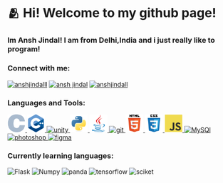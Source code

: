 <h1 align="left">🫂 Hi! Welcome to my github page!</h1>
<h3 align="left"> Im Ansh Jindal! I am from Delhi,India and i just really like to program!</h3>


<h3 align="left">Connect with me:</h3>
<p align="left">
<a href="https://twitter.com/anshjindalll" target="blank"><img align="center" src="https://raw.githubusercontent.com/rahuldkjain/github-profile-readme-generator/master/src/images/icons/Social/twitter.svg" alt="anshjindalll" height="30" width="40" /></a>
<!-- twitter --> 
<a href="https://www.linkedin.com/in/ansh-jindal-2a353b30a/" target="blank"><img align="center" src="https://raw.githubusercontent.com/rahuldkjain/github-profile-readme-generator/master/src/images/icons/Social/linked-in-alt.svg" alt="ansh jindal" height="30" width="40" /></a>
<!-- Linkedin --> 
<a href="https://instagram.com/anshjindall" target="blank"><img align="center" src="https://raw.githubusercontent.com/rahuldkjain/github-profile-readme-generator/master/src/images/icons/Social/instagram.svg" alt="anshjindall" height="30" width="40" /></a>
<!-- instagram --> 
</p>

<h3 align="left">Languages and Tools:</h3>
<p align="left"> 
  <a href="https://www.cprogramming.com/" target="_blank" rel="noreferrer"> <img src="https://raw.githubusercontent.com/devicons/devicon/master/icons/c/c-original.svg" alt="c" width="40" height="40"/> </a>
  <!-- C --> 
  <a href="https://www.w3schools.com/cs/index.php" target="_blank" rel="noreferrer"> <img src="https://raw.githubusercontent.com/devicons/devicon/master/icons/cplusplus/cplusplus-original.svg" alt="cplusplus" width="40" height="40"/> </a>
  <!-- CS --> 
  <a href="https://unity.com/" target="_blank" rel="noreferrer"> <img src="https://cdn.jsdelivr.net/gh/devicons/devicon@latest/icons/unity/unity-original-wordmark.svg" alt="unity" width="40" height="40"/> </a>
  <!-- UNITY --> 
  <a href="https://www.python.org" target="_blank" rel="noreferrer"> <img src="https://raw.githubusercontent.com/devicons/devicon/master/icons/python/python-original.svg" alt="python" width="40" height="40"/> </a> 
  <!-- PYTHON --> 
  <a href="https://www.java.com" target="_blank" rel="noreferrer"> <img src="https://raw.githubusercontent.com/devicons/devicon/master/icons/java/java-original.svg" alt="java" width="40" height="40"/> </a>
  <!-- JAVA -->
  <a href="https://git-scm.com/" target="_blank" rel="noreferrer"> <img src="https://cdn.jsdelivr.net/gh/devicons/devicon@latest/icons/git/git-original.svg" alt="git" width="40" height="40"/> </a>
  <!-- GIT -->     
  <a href="https://www.w3.org/html/" target="_blank" rel="noreferrer"> <img src="https://raw.githubusercontent.com/devicons/devicon/master/icons/html5/html5-original-wordmark.svg" alt="html5" width="40" height="40"/> </a> 
  <!-- HTML --> 
  <a href="https://www.w3schools.com/css/" target="_blank" rel="noreferrer"> <img src="https://raw.githubusercontent.com/devicons/devicon/master/icons/css3/css3-original-wordmark.svg" alt="css3" width="40" height="40"/> </a> 
  <!-- CSS --> 
  <a href="https://developer.mozilla.org/en-US/docs/Web/JavaScript" target="_blank" rel="noreferrer"> <img src="https://raw.githubusercontent.com/devicons/devicon/master/icons/javascript/javascript-original.svg" alt="javascript" width="40" height="40"/> </a>
  <!-- JS -->  
  <a href="https://www.mysql.com/" target="_blank" rel="noreferrer"> <img src="https://www.svgrepo.com/show/303251/mysql-logo.svg" alt="MySQl" width="40" height="40"/> </a>
   <a href="https://www.photoshop.com/en" target="_blank" rel="noreferrer"> <img src="https://cdn.jsdelivr.net/gh/devicons/devicon@latest/icons/photoshop/photoshop-original.svg" alt="photoshop" width="40" height="40"/> </a> 
  <!-- PHOTOSHOP --> 
  <a href="https://www.figma.com/" target="_blank" rel="noreferrer"> <img src="https://www.vectorlogo.zone/logos/figma/figma-icon.svg" alt="figma" width="40" height="40"/> </a>
  <!-- FIGMA -->        
</p>

<h3 align="left">Currently learning languages:</h3>
<p align="left">
  <img src="https://cdn.jsdelivr.net/gh/devicons/devicon@latest/icons/flask/flask-original.svg" alt="Flask" width="40" height="40"/> 
  <!-- FLASK -->
  <img src="https://cdn.jsdelivr.net/gh/devicons/devicon@latest/icons/numpy/numpy-original.svg" alt="Numpy" width="40" height="40"/> 
  <!-- NUMPY -->
  <img src="https://cdn.jsdelivr.net/gh/devicons/devicon@latest/icons/pandas/pandas-original.svg" alt="panda" width="40" height="40"/> 
  <!-- PANDA -->
  <img src="https://cdn.jsdelivr.net/gh/devicons/devicon@latest/icons/tensorflow/tensorflow-original.svg" alt="tensorflow" width="40" height="40"/> 
  <!-- TENSORF -->
  <img src="https://cdn.jsdelivr.net/gh/devicons/devicon@latest/icons/scikitlearn/scikitlearn-original.svg" alt="sciket" width="40" height="40"/> 
  <!-- SCIKIT -->        




